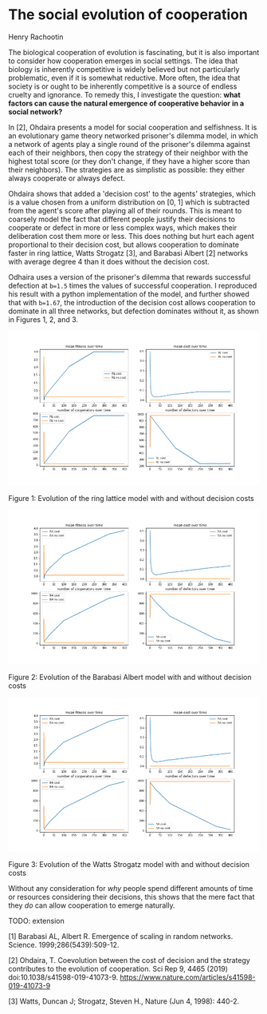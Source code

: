 # The social evolution of cooperation

Henry Rachootin

The biological cooperation of evolution is fascinating, but it is also important to consider how cooperation emerges in social settings. The idea that biology is inherently competitive is widely believed but not particularly problematic, even if it is somewhat reductive. More often, the idea that society is or ought to be inherently competitive is a source of endless cruelty and ignorance. To remedy this, I investigate the question: **what factors can cause the natural emergence of cooperative behavior in a social network?**

In [2], Ohdaira  presents a model for social cooperation and selfishness. It is an evolutionary game theory networked prisoner's dilemma model, in which a network of agents play a single round of the prisoner's dilemma against each of their neighbors, then copy the strategy of their neighbor with the highest total score (or they don't change, if they have a higher score than their neighbors). The strategies are as simplistic as possible: they either always cooperate or always defect.

Ohdaira shows that added a 'decision cost' to the agents' strategies, which is a value chosen from a uniform distribution on [0, 1] which is subtracted from the agent's score after playing all of their rounds. This is meant to coarsely model the fact that different people justify their decisions to cooperate or defect in more or less complex ways, which makes their deliberation cost them more or less. This does nothing but hurt each agent proportional to their decision cost, but allows cooperation to dominate faster in ring lattice, Watts Strogatz [3], and Barabasi Albert [2] networks with average degree 4 than it does without the decision cost.

Odhaira uses a version of the prisoner's dilemma that rewards successful defection at `b=1.5` times the values of successful cooperation. I reproduced his result with a python implementation of the model, and further showed that with `b=1.67`, the introduction of the decision cost allows cooperation to dominate in all three networks, but defection dominates without it, as shown in Figures 1, 2, and 3.

![](https://raw.githubusercontent.com/sportsracer48/cooperation/master/code/rl.png)

Figure 1: Evolution of the ring lattice model with and without decision costs

![](https://raw.githubusercontent.com/sportsracer48/cooperation/master/code/ba.png)

Figure 2: Evolution of the Barabasi Albert model with and without decision costs

![](https://raw.githubusercontent.com/sportsracer48/cooperation/master/code/ba.png)

Figure 3: Evolution of the Watts Strogatz model with and without decision costs

Without any consideration for *why* people spend different amounts of time or resources considering their decisions, this shows that the mere fact that they *do* can allow cooperation to emerge naturally.

TODO: extension


[1] Barabasi AL, Albert R. Emergence of scaling in random networks. Science. 1999;286(5439):509-12.

[2] Ohdaira, T. Coevolution between the cost of decision and the strategy contributes to the evolution of cooperation. Sci Rep 9, 4465 (2019) doi:10.1038/s41598-019-41073-9. https://www.nature.com/articles/s41598-019-41073-9  

[3] Watts, Duncan J; Strogatz, Steven H., Nature (Jun 4, 1998): 440-2.
